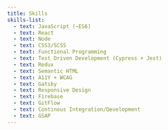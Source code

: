 ```yaml
---
title: Skills
skills-list:
  - text: JavaScript (~ES6)
  - text: React
  - text: Node
  - text: CSS3/SCSS
  - text: Functional Programming
  - text: Test Driven Development (Cypress + Jest)
  - text: Redux
  - text: Semantic HTML
  - text: A11Y + WCAG
  - text: Gatsby
  - text: Responsive Design
  - text: Firebase
  - text: GitFlow
  - text: Continous Integration/Development
  - text: GSAP
---
```


